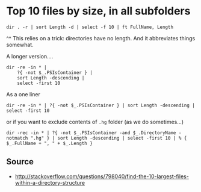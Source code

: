 ﻿# Top 10 files by size, in all subfolders


	dir . -r | sort Length -d | select -f 10 | ft FullName, Length

^^ This relies on a trick: directories have no length. And it abbreviates things somewhat.

A longer version....

	dir -re -in * |
		?{ -not $_.PSIsContainer } |
		sort Length -descending |
		select -first 10

As a one liner

	dir -re -in * | ?{ -not $_.PSIsContainer } | sort Length -descending | select -first 10

or if you want to exclude contents of `.hg` folder (as we do sometimes...)

	dir -rec -in * | ?{ -not $_.PSIsContainer -and $_.DirectoryName -notmatch ".hg" } | sort Length -descending | select -first 10 | % { $_.FullName + ", " + $_.Length }


## Source

 - <http://stackoverflow.com/questions/798040/find-the-10-largest-files-within-a-directory-structure>